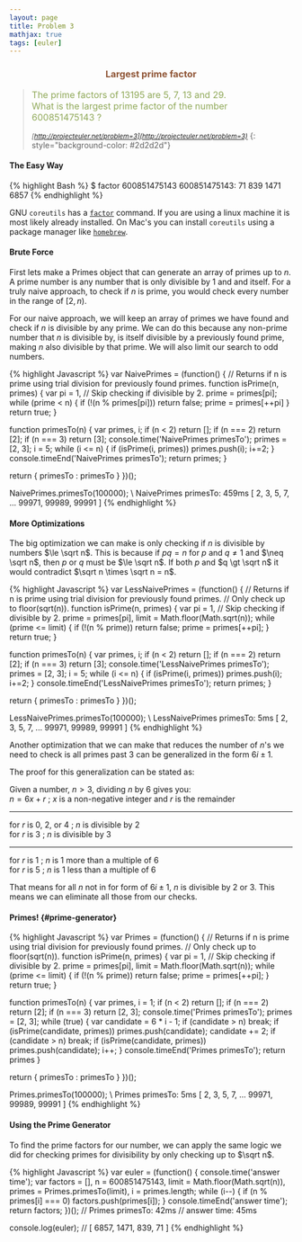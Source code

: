 ```yaml
---
layout: page
title: Problem 3
mathjax: true
tags: [euler]
---
```


<h3 style="color: #8f5536; text-align: center">Largest prime factor</h3>

> <small><span style="font-size: 1rem; color: #90a959">The prime factors of 13195 are 5, 7, 13 and 29. <br>
> What is the largest prime factor of the number 600851475143 ?</span><br><br>
> <cite>[http://projecteuler.net/problem=3](http://projecteuler.net/problem=3)</cite></small>
{: style="background-color: #2d2d2d"}

#### The Easy Way

{% highlight Bash %}
$ factor 600851475143
600851475143: 71 839 1471 6857
{% endhighlight %}

GNU `coreutils` has a [`factor`](https://www.gnu.org/software/coreutils/manual/html_node/factor-invocation.html) command. If you are using a linux machine it is most likely already installed. On Mac's you can install `coreutils` using a package manager like [`homebrew`](http://brew.sh/).

#### Brute Force

First lets make a Primes object that can generate an array of primes up to $n$. A prime number is any number that is only divisible by 1 and and itself. For a truly naive approach, to check if $n$ is prime, you would check every number in the range of $[2, n)$.

For our naive approach, we will keep an array of primes we have found and check if $n$ is divisible by any prime. We can do this because any non-prime number that $n$ is divisible by, is itself divisible by a previously found prime, making $n$ also divisible by that prime. We will also limit our search to odd numbers.

{% highlight Javascript %}
var NaivePrimes = (function() {
  // Returns if n is prime using trial division for previously found primes.
  function isPrime(n, primes) {
    var pi = 1, // Skip checking if divisible by 2.
        prime = primes[pi];
    while (prime < n) {
      if (!(n % primes[pi])) return false;
      prime = primes[++pi]
    }
    return true;
  }

  function primesTo(n) {
    var primes, i;
    if (n < 2) return [];
    if (n === 2) return [2];
    if (n === 3) return [3];
    console.time('NaivePrimes primesTo');
    primes = [2, 3];
    i = 5;
    while (i <= n) {
      if (isPrime(i, primes)) primes.push(i);
      i+=2;
    }
    console.timeEnd('NaivePrimes primesTo');
    return primes;
  }

  return {
    primesTo : primesTo
  }
})();

NaivePrimes.primesTo(100000); \\ NaivePrimes primesTo: 459ms
[ 2,
  3,
  5,
  7,
  ...
  99971,
  99989,
  99991 ]
{% endhighlight %}

#### More Optimizations

The big optimization we can make is only checking if $n$ is divisible by numbers $\le \sqrt n$. This is because if $pq=n$ for $p$ and $q\neq 1$ and $\neq \sqrt n$, then $p$ or $q$ must be $\le \sqrt n$. If both $p$ and $q \gt \sqrt n$ it would contradict $\sqrt n \times \sqrt n = n$.

{% highlight Javascript %}
var LessNaivePrimes = (function() {
  // Returns if n is prime using trial division for previously found primes.
  // Only check up to floor(sqrt(n)).
  function isPrime(n, primes) {
    var pi = 1, // Skip checking if divisible by 2.
        prime = primes[pi],
        limit = Math.floor(Math.sqrt(n));
    while (prime <= limit) {
      if (!(n % prime)) return false;
      prime = primes[++pi];
    }
    return true;
  }

  function primesTo(n) {
    var primes, i;
    if (n < 2) return [];
    if (n === 2) return [2];
    if (n === 3) return [3];
    console.time('LessNaivePrimes primesTo');
    primes = [2, 3];
    i = 5;
    while (i <= n) {
      if (isPrime(i, primes)) primes.push(i);
      i+=2;
    }
    console.timeEnd('LessNaivePrimes primesTo');
    return primes;
  }

  return {
    primesTo : primesTo
  }
})();

LessNaivePrimes.primesTo(100000); \\ LessNaivePrimes primesTo: 5ms
[ 2,
  3,
  5,
  7,
  ...
  99971,
  99989,
  99991 ]
{% endhighlight %}

Another optimization that we can make that reduces the number of $n$'s we need to check is all primes past $3$ can be generalized in the form $6i \pm 1$.

The proof for this generalization can be stated as:

Given a number, $n \gt 3$, dividing $n$ by $6$ gives you: <br>
$n = 6x + r$ ; $x$ is a non-negative integer and $r$ is the remainder

----
for $r$ is $0$, $2$, or $4$ ; $n$ is divisible by $2$ <br>
for $r$ is $3$ ; $n$ is divisible by $3$

----
for $r$ is $1$ ; $n$ is $1$ more than a multiple of $6$ <br>
for $r$ is $5$ ; $n$ is $1$ less than a multiple of $6$

That means for all $n$ not in for form of $6i \pm 1$, $n$ is divisible by $2$ or $3$. This means we can eliminate all those from our checks.

#### Primes! {#prime-generator}

{% highlight Javascript %}
var Primes = (function() {
  // Returns if n is prime using trial division for previously found primes.
  // Only check up to floor(sqrt(n)).
  function isPrime(n, primes) {
    var pi = 1, // Skip checking if divisible by 2.
        prime = primes[pi],
        limit = Math.floor(Math.sqrt(n));
    while (prime <= limit) {
      if (!(n % prime)) return false;
      prime = primes[++pi];
    }
    return true;
  }

  function primesTo(n) {
    var primes, i = 1;
    if (n < 2) return [];
    if (n === 2) return [2];
    if (n === 3) return [2, 3];
    console.time('Primes primesTo');
    primes = [2, 3];
    while (true) {
      var candidate = 6 * i - 1;
      if (candidate > n) break;
      if (isPrime(candidate, primes)) primes.push(candidate);
      candidate += 2;
      if (candidate > n) break;
      if (isPrime(candidate, primes)) primes.push(candidate);
      i++;
    }
    console.timeEnd('Primes primesTo');
    return primes
  }

  return {
    primesTo : primesTo
  }
})();

Primes.primesTo(100000); \\ Primes primesTo: 5ms
[ 2,
  3,
  5,
  7,
  ...
  99971,
  99989,
  99991 ]
{% endhighlight %}

#### Using the Prime Generator

To find the prime factors for our number, we can apply the same logic we did for checking primes for divisibility by only checking up to $\sqrt n$.

{% highlight Javascript %}
var euler = (function() {
  console.time('answer time');
  var factors = [],
      n = 600851475143,
      limit = Math.floor(Math.sqrt(n)),
      primes = Primes.primesTo(limit),
      i = primes.length;
  while (i--) {
    if (n % primes[i] === 0) factors.push(primes[i]);
  }
  console.timeEnd('answer time');
  return factors;
})(); // Primes primesTo: 42ms
      // answer time: 45ms

console.log(euler); // [ 6857, 1471, 839, 71 ]
{% endhighlight %}
